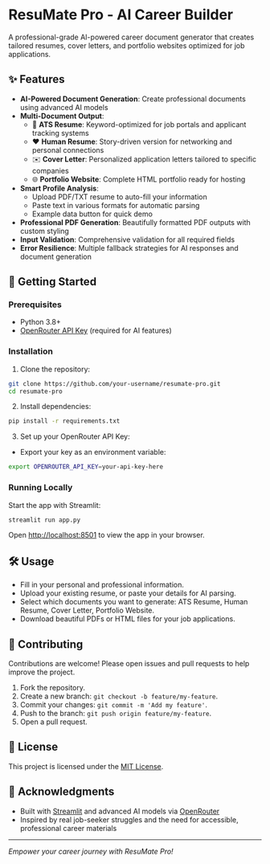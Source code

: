 # ResuMate Pro - AI Career Builder

A professional-grade AI-powered career document generator that creates tailored resumes, cover letters, and portfolio websites optimized for job applications.

## ✨ Features

- **AI-Powered Document Generation**: Create professional documents using advanced AI models
- **Multi-Document Output**:
  - 📄 **ATS Resume**: Keyword-optimized for job portals and applicant tracking systems
  - ❤️ **Human Resume**: Story-driven version for networking and personal connections
  - ✉️ **Cover Letter**: Personalized application letters tailored to specific companies
  - 🌐 **Portfolio Website**: Complete HTML portfolio ready for hosting
- **Smart Profile Analysis**:
  - Upload PDF/TXT resume to auto-fill your information
  - Paste text in various formats for automatic parsing
  - Example data button for quick demo
- **Professional PDF Generation**: Beautifully formatted PDF outputs with custom styling
- **Input Validation**: Comprehensive validation for all required fields
- **Error Resilience**: Multiple fallback strategies for AI responses and document generation

## 🚀 Getting Started

### Prerequisites

- Python 3.8+
- [OpenRouter API Key](https://openrouter.ai/) (required for AI features)

### Installation

1. Clone the repository:
```bash
git clone https://github.com/your-username/resumate-pro.git
cd resumate-pro
```

2. Install dependencies:
```bash
pip install -r requirements.txt
```

3. Set up your OpenRouter API Key:
- Export your key as an environment variable:
```bash
export OPENROUTER_API_KEY=your-api-key-here
```

### Running Locally

Start the app with Streamlit:
```bash
streamlit run app.py
```

Open [http://localhost:8501](http://localhost:8501) to view the app in your browser.

## 🛠 Usage

- Fill in your personal and professional information.
- Upload your existing resume, or paste your details for AI parsing.
- Select which documents you want to generate: ATS Resume, Human Resume, Cover Letter, Portfolio Website.
- Download beautiful PDFs or HTML files for your job applications.

## 🤝 Contributing

Contributions are welcome! Please open issues and pull requests to help improve the project.

1. Fork the repository.
2. Create a new branch: `git checkout -b feature/my-feature`.
3. Commit your changes: `git commit -m 'Add my feature'`.
4. Push to the branch: `git push origin feature/my-feature`.
5. Open a pull request.

## 📄 License

This project is licensed under the [MIT License](LICENSE).

## 🙏 Acknowledgments

- Built with [Streamlit](https://streamlit.io/) and advanced AI models via [OpenRouter](https://openrouter.ai/)
- Inspired by real job-seeker struggles and the need for accessible, professional career materials

---

*Empower your career journey with ResuMate Pro!*